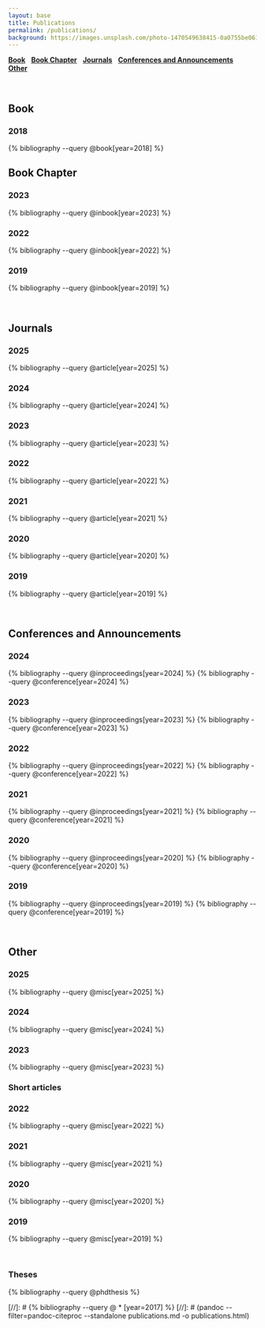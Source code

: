 ```yaml
---
layout: base
title: Publications
permalink: /publications/
background: https://images.unsplash.com/photo-1470549638415-0a0755be0619?auto=format&w=2000
---
```


<!-- # Bibliography -->

[**Book**](#book) &nbsp; [**Book Chapter**](#book-chapter) &nbsp; [**Journals**](#journals) &nbsp; [**Conferences and Announcements**](#conferences-and-announcements) &nbsp; [**Other**](#other)

<br/>

## Book

<p style="margin-bottom:15px"></p>

### 2018

{% bibliography --query @book[year=2018] %}
<br/>

## Book Chapter

<p style="margin-bottom:15px"></p>

### 2023

{% bibliography --query @inbook[year=2023] %}

### 2022

{% bibliography --query @inbook[year=2022] %}

### 2019

{% bibliography --query @inbook[year=2019] %}


<br/>

## Journals

<p style="margin-bottom:15px"></p>

### 2025
{% bibliography --query @article[year=2025] %}

### 2024 
{% bibliography --query @article[year=2024] %}

### 2023

{% bibliography --query @article[year=2023] %}
### 2022

{% bibliography --query @article[year=2022] %}

### 2021

{% bibliography --query @article[year=2021] %}

### 2020

{% bibliography --query @article[year=2020] %}

### 2019

{% bibliography --query @article[year=2019] %}

<br/>

## Conferences and Announcements

<p style="margin-bottom:15px"></p>

<!-- ### 2020

{% bibliography --query @inproceedings[year=2020] %} -->

### 2024

{% bibliography --query @inproceedings[year=2024] %}
{% bibliography --query @conference[year=2024] %}

### 2023

{% bibliography --query @inproceedings[year=2023] %}
{% bibliography --query @conference[year=2023] %}

### 2022

{% bibliography --query @inproceedings[year=2022] %}
{% bibliography --query @conference[year=2022] %}

### 2021

{% bibliography --query @inproceedings[year=2021] %}
{% bibliography --query @conference[year=2021] %}

### 2020

{% bibliography --query @inproceedings[year=2020] %}
{% bibliography --query @conference[year=2020] %}

### 2019

{% bibliography --query @inproceedings[year=2019] %}
{% bibliography --query @conference[year=2019] %}


<br/>

## Other

<p style="margin-bottom:15px"></p>

### 2025

{% bibliography --query @misc[year=2025] %}

### 2024

{% bibliography --query @misc[year=2024] %}

### 2023

{% bibliography --query @misc[year=2023] %}


### Short articles
<p style="margin-bottom:15px"></p>

### 2022

{% bibliography --query @misc[year=2022] %}

### 2021

{% bibliography --query @misc[year=2021] %}

### 2020

{% bibliography --query @misc[year=2020] %}

### 2019

{% bibliography --query @misc[year=2019] %}

<br/>



### Theses

{% bibliography --query @phdthesis %}


[//]: # {% bibliography --query @ \* [year=2017] %}
[//]: # (pandoc --filter=pandoc-citeproc --standalone publications.md -o publications.html)
